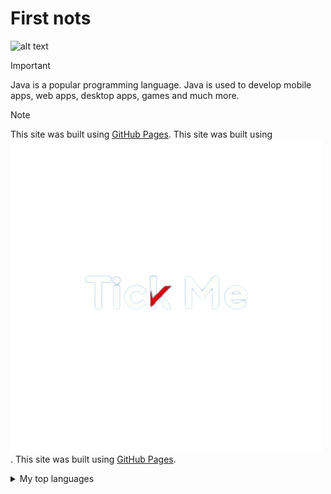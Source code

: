 # First nots
![alt text](https://www.aleqt.com/sites/default/files/styles/scale_660/public/a/785575_286435.jpg?itok=l73DrsBq)

> [!IMPORTANT]
> Java is a popular programming language.
> Java is used to develop mobile apps, web apps, desktop apps, games and much more.

> [!NOTE]
> This site was built using [GitHub Pages](https://pages.github.com/).
> This site was built using ![GitHub Pages](../images/Tickk.png).
> This site was built using [GitHub Pages](../newFoldar/test.html).
<details>
<summary>My top languages</summary>

| Rank | THING-TO-RANK |
|-----:|---------------|
|     1|java           |
|     2|Asp            |
|     3|Sql            |
|     4|               | 
|     5|               |
|     6|               |

</details>
